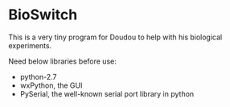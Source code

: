 BioSwitch
=========

This is a very tiny program for Doudou to help with his biological experiments.

Need below libraries before use:

* python-2.7
* wxPython, the GUI
* PySerial, the well-known serial port library in python

